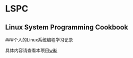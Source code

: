 LSPC
====
Linux System Programming Cookbook
-----------
###个人的Linux系统编程学习记录

具体内容请查看本项目[wiki](./wiki)
